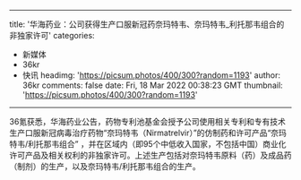 
---
title: '华海药业：公司获得生产口服新冠药奈玛特韦、奈玛特韦_利托那韦组合的非独家许可'
categories: 
 - 新媒体
 - 36kr
 - 快讯
headimg: 'https://picsum.photos/400/300?random=1193'
author: 36kr
comments: false
date: Fri, 18 Mar 2022 00:38:23 GMT
thumbnail: 'https://picsum.photos/400/300?random=1193'
---

<div>   
36氪获悉，华海药业公告，药物专利池基金会授予公司使用相关专利和专有技术生产口服新冠病毒治疗药物“奈玛特韦（Nirmatrelvir）”的仿制药和许可产品“奈玛特韦/利托那韦组合” ，并在区域内（即95个中低收入国家，不包括中国）商业化许可产品及相关权利的非独家许可。上述生产包括对奈玛特韦原料（药）及成品药（制剂）的生产，以及奈玛特韦/利托那韦组合的生产。  
</div>
            
